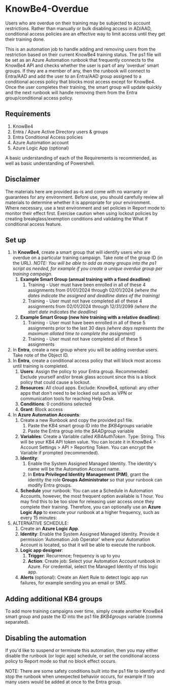 # KnowBe4-Overdue

Users who are overdue on their training may be subjected to account restrictions. Rather than manually or bulk disabling access in AD/AAD, conditional access policies are an effective way to limit access until they get their training done.

This is an automation job to handle adding and removing users from the restriction based on their current KnowBe4 training status. The ps1 file will be set as an Azure Automation runbook that frequently connects to the KnowBe4 API and checks whether the user is part of any 'overdue' smart groups. If they are a member of any, then the runbook will connect to Entra/AAD and add the user to an Entra/AAD group assigned to a conditional access policy that blocks most access except for KnowBe4. Once the user completes their training, the smart group will update quickly and the next runbook will handle removing them from the Entra group/conditional access policy.

## Requirements

1. KnowBe4
2. Entra / Azure Active Directory users & groups
3. Entra Conditional Access policies
4. Azure Automation account
5. Azure Logic App (optional)

A basic understanding of each of the Requirements is recommended, as well as basic understanding of Powershell.

## Disclaimer
The materials here are provided as-is and come with no warranty or guarantees for any environment. Before use, you should carefully review all materials to determine whether it is appropriate for your environment. Where necessary, use a test environment and set policies in Report mode to monitor their effect first. Exercise caution when using lockout policies by creating breakglass/exemption conditions and validating the What If conditional access feature.

## Set up

1. In **KnowBe4**, create a smart group that will identify users who are overdue on a particular training campaign. Take note of the group ID (in the URL). *NOTE: You will be able to add as many groups into the ps1 script as needed, for example if you create a unique overdue group per training campaign.*
   1. **Example Smart Group (annual training with a fixed deadline)**:
       1. Training - User must have been enrolled in all of these 4 assignments from 01/01/2024 through 02/01/2024 *(where the dates indicate the assigned and deadline dates of the training)*
       2. Training - User must not have completed all of these 4 assignments from 02/01/2024 through 12/31/2099 *(where the start date indicates the deadline)*
    2. **Example Smart Group (new hire training with a relative deadline)**:
       1. Training - User must have been enrolled in all of these 5 assignments prior to the last 30 days *(where days represents the maximum alloted time to complete the assignment)*
       2. Training - User must not have completed all of these 5 assignments
3. In **Entra**, create a new group where you will be adding overdue users. Take note of the Object ID.
4. In **Entra**, create a conditional access policy that will block most access until training is completed.
    1. **Users**: Assign the policy to your Entra group. Recommended: Exclude yourself and/or break glass account since this is a block policy that could cause a lockout.
    2. **Resources**: All cloud apps. Exclude: KnowBe4, optional: any other apps that don't need to be locked out such as VPN or communication tools for reaching Help Desk.
    3. **Conditions**: 0 conditions selected
    4. **Grant**: Block access
5. In **Azure Automation Accounts**:
    1. Create a new Runbook and copy the provided ps1 file.
        1. Paste the KB4 smart group ID into the *$KB4groups* variable
        2. Paste the Entra group into the *$AADgroup* variable
    2. **Variables**: Create a Variable called *KB4AuthToken*. Type: String. This will be your KB4 API token value. You can locate it in KnowBe4 > Account Settings > API > Reporting Token. You can encrypt the Variable if prompted (recommended).
    3. **Identity**:
        1. Enable the System Assigned Managed Identity. The identity's name will be the Automation Account name.
        2. In **Entra Privileged Identity Management (PIM)**, grant the identity the role **Groups Administrator** so that your runbook can modify Entra groups.
    4. **Schedule** your runbook: You can use a Schedule in Automation Accounts, however, the most frequent option available is 1 hour. You may find this to be too slow for releasing user access once they complete their training. Therefore, you can optionally use an **Azure Logic App** to execute your runbook at a higher frequency, such as every 15 minutes:
6. ALTERNATIVE SCHEDULE:
    1. Create an **Azure Logic App**.
    2. **Identity**: Enable the System Assigned Managed Identity. Provide it permission 'Automation Job Operator' where your Automation Account is located, so that it will be able to execute the runbook.
    3. **Logic app designer**:
        1. **Trigger**: Recurrence; frequency is up to you
        2. **Action**: Create job: Select your Automation Account runbook in Azure. For credential, select the Managed Identity of this logic app.
    4. **Alerts** (optional): Create an Alert Rule to detect logic app run failures, for example sending you an email or SMS.
  
## Adding additional KB4 groups
To add more training campaigns over time, simply create another KnowBe4 smart group and paste the ID into the ps1 file *$KB4groups* variable (comma separated).

## Disabling the automation
If you'd like to suspend or terminate this automation, then you may either disable the runbook (or logic app) schedule, or set the conditional access policy to Report mode so that no block effect occurs.

NOTE: There are some safety conditions built into the ps1 file to identify and stop the runbook when unexpected behavior occurs, for example if too many users would be added at once to the Entra group.

